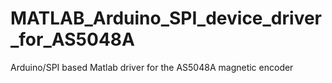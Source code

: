 # MATLAB_Arduino_SPI_device_driver_for_AS5048A
 Arduino/SPI based Matlab driver for the AS5048A magnetic encoder
